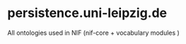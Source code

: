 persistence.uni-leipzig.de
==========================

All ontologies used in NIF (nif-core + vocabulary modules )